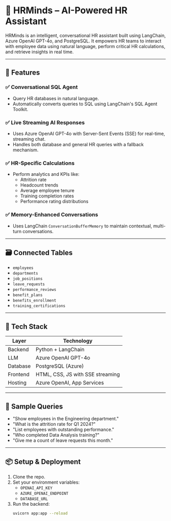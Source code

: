 # 🧠 HRMinds – AI-Powered HR Assistant

HRMinds is an intelligent, conversational HR assistant built using LangChain, Azure OpenAI GPT-4o, and PostgreSQL. It empowers HR teams to interact with employee data using natural language, perform critical HR calculations, and retrieve insights in real time.

---

## 🚀 Features

### ✅ Conversational SQL Agent
- Query HR databases in natural language.
- Automatically converts queries to SQL using LangChain's SQL Agent Toolkit.

### ✅ Live Streaming AI Responses
- Uses Azure OpenAI GPT-4o with Server-Sent Events (SSE) for real-time, streaming chat.
- Handles both database and general HR queries with a fallback mechanism.

### ✅ HR-Specific Calculations
- Perform analytics and KPIs like:
  - Attrition rate
  - Headcount trends
  - Average employee tenure
  - Training completion rates
  - Performance rating distributions

### ✅ Memory-Enhanced Conversations
- Uses LangChain `ConversationBufferMemory` to maintain contextual, multi-turn conversations.

---

## 🗃️ Connected Tables

- `employees`
- `departments`
- `job_positions`
- `leave_requests`
- `performance_reviews`
- `benefit_plans`
- `benefits_enrollment`
- `training_certifications`

---

## 🧰 Tech Stack

| Layer        | Technology                        |
|--------------|------------------------------------|
| Backend      | Python + LangChain                |
| LLM          | Azure OpenAI GPT-4o               |
| Database     | PostgreSQL (Azure)                |
| Frontend     | HTML, CSS, JS with SSE streaming  |
| Hosting      | Azure OpenAI, App Services        |

---

## 💬 Sample Queries

- "Show employees in the Engineering department."
- "What is the attrition rate for Q1 2024?"
- "List employees with outstanding performance."
- "Who completed Data Analysis training?"
- "Give me a count of leave requests this month."

---

## 📦 Setup & Deployment

1. Clone the repo.
2. Set your environment variables:
   - `OPENAI_API_KEY`
   - `AZURE_OPENAI_ENDPOINT`
   - `DATABASE_URL`
3. Run the backend:
   ```bash
   uvicorn app:app --reload
